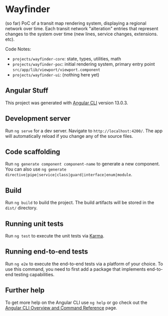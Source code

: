 # Wayfinder

(so far) PoC of a transit map rendering system, displaying a regional network over time.
Each transit network "alteration" entries that represent changes to the system over time (new lines, service changes, extensions. etc).

Code Notes:
- `projects/wayfinder-core`: state, types, utilities, math
- `projects/wayfinder-poc`: initial rendering system, primary entry point `src/app/lib/viewport/viewport.component`
- `projects/wayfinder-ui`: (nothing here yet)

## Angular Stuff

This project was generated with [Angular CLI](https://github.com/angular/angular-cli) version 13.0.3.

## Development server

Run `ng serve` for a dev server. Navigate to `http://localhost:4200/`. The app will automatically reload if you change any of the source files.

## Code scaffolding

Run `ng generate component component-name` to generate a new component. You can also use `ng generate directive|pipe|service|class|guard|interface|enum|module`.

## Build

Run `ng build` to build the project. The build artifacts will be stored in the `dist/` directory.

## Running unit tests

Run `ng test` to execute the unit tests via [Karma](https://karma-runner.github.io).

## Running end-to-end tests

Run `ng e2e` to execute the end-to-end tests via a platform of your choice. To use this command, you need to first add a package that implements end-to-end testing capabilities.

## Further help

To get more help on the Angular CLI use `ng help` or go check out the [Angular CLI Overview and Command Reference](https://angular.io/cli) page.
